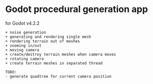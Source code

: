 # Godot procedural generation app

for Godot v4.2.2

```
+ noise generation
+ generating and rendering single mesh
+ rendering terrain out of meshes
+ zooming in/out
+ moving camera
+ create/destroy terrain meshes when camera moves
+ rotating camera
+ create terrain meshes in separated thread

TODO:
- generate quadtree for current camera position
```
